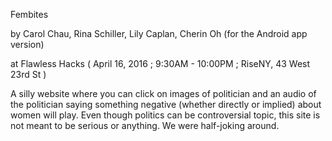 Fembites

by Carol Chau, Rina Schiller, Lily Caplan, Cherin Oh (for the Android app version)

at Flawless Hacks ( April 16, 2016 ; 9:30AM - 10:00PM ; RiseNY, 43 West 23rd St )

A silly website where you can click on images of politician and an audio of the politician saying something negative (whether directly or implied) about women will play. Even though politics can be controversial topic, this site is not meant to be serious or anything. We were half-joking around.

